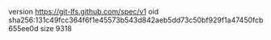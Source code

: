 version https://git-lfs.github.com/spec/v1
oid sha256:131c49fcc364f6f1e45573b543d842aeb5dd73c50bf929f1a47450fcb655ee0d
size 9318
